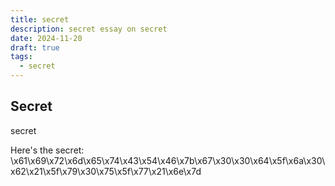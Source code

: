 ```yaml
---
title: secret
description: secret essay on secret
date: 2024-11-20
draft: true
tags:
  - secret
---
```


## Secret

secret

Here's the secret:
\x61\x69\x72\x6d\x65\x74\x43\x54\x46\x7b\x67\x30\x30\x64\x5f\x6a\x30\x62\x21\x5f\x79\x30\x75\x5f\x77\x21\x6e\x7d